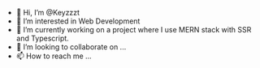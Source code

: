- 👋 Hi, I’m @Keyzzzt
- 👀 I’m interested in Web Development
- 🌱 I’m currently working on a project where I use MERN stack with SSR and Typescript.
- 💞️ I’m looking to collaborate on ...
- 📫 How to reach me ...

<!---
Keyzzzt/Keyzzzt is a ✨ special ✨ repository because its `README.md` (this file) appears on your GitHub profile.
You can click the Preview link to take a look at your changes.
--->
